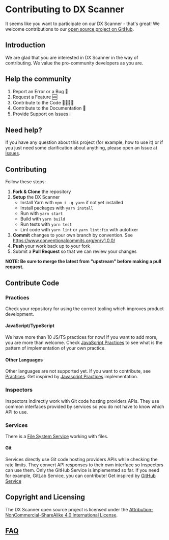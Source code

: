 # Contributing to DX Scanner

It seems like you want to participate on our DX Scanner - that's great! We welcome contributions to our [open source project on GitHub](http://github.com/DXHeroes/dx-scanner).

## Introduction

We are glad that you are interested in DX Scanner in the way of contributing. We value the pro-community developers as you are.

## Help the community

1) Report an Error or a Bug 🐛
2) Request a Feature 🆕
3) Contribute to the Code 👨‍💻👩‍💻
4) Contribute to the Documentation 📝
5) Provide Support on Issues ℹ️

## Need help?

If you have any question about this project (for example, how to use it) or if you just need some clarification about anything, please open an Issue at [Issues](https://github.com/DXHeroes/dx-scanner/issues).

## Contributing

Follow these steps:

1. **Fork & Clone** the repository  
2. **Setup** the DX Scanner  
   - Install Yarn with `npm i -g yarn` if not yet installed  
   - Install packages with `yarn install`  
   - Run with `yarn start`  
   - Build with `yarn build`  
   - Run tests with `yarn test`  
   - Lint code with `yarn lint` or `yarn lint:fix` with autofixer  
3. **Commit** changes to your own branch by convention. See https://www.conventionalcommits.org/en/v1.0.0/
4. **Push** your work back up to your fork  
5. Submit a **Pull Request** so that we can review your changes

**NOTE: Be sure to merge the latest from "upstream" before making a pull request.**

## Contribute Code

### Practices

Check your repository for using the correct tooling which improves product development.

#### JavaScript/TypeScript

We have more than 10 JS/TS practices for now! If you want to add more, you are more than welcome. Check [JavaScript Practices](https://github.com/DXHeroes/dx-scanner/tree/master/src/practices/JavaScript) to see what is the pattern of implementation of your own practice.

#### Other Languages

Other languages are not supported yet. If you want to contribute, see [Practices](https://github.com/DXHeroes/dx-scanner/tree/master/src/practices). Get inspired by [Javascript Practices](https://github.com/DXHeroes/dx-scanner/tree/master/src/practices/JavaScript) implementation.

### Inspectors

Inspectors indirectly work with Git code hosting providers APIs. They use common interfaces provided by services so you do not have to know which API to use.

### Services

There is a [File System Service](https://github.com/DXHeroes/dx-scanner/tree/master/src/services) working with files.

#### Git

Services directly use Git code hosting providers APIs while checking the rate limits. They convert API responses to their own interface so Inspectors can use them. Only the GitHub Service is implemented so far. If you need for example, GitLab Service, you can contribute! Get inspired by [GitHub Service](https://github.com/DXHeroes/dx-scanner/blob/master/src/services/git/GitHubService.ts)

## Copyright and Licensing

The DX Scanner open source project is licensed under the [Attribution-NonCommercial-ShareAlike 4.0 International License](https://creativecommons.org/licenses/by-nc-sa/4.0/).

## [FAQ](https://github.com/DXHeroes/dx-scanner/issues?q=label%3Afaq+sort%3Aupdated-desc+is%3Aclosed)
